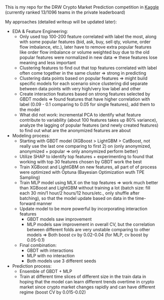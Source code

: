 This is my repo for the DRW Crypto Market Prediction competition in [Kaggle](https://www.kaggle.com/competitions/drw-crypto-market-prediction/overview) (currently ranked 13/1096 teams in the private leaderboard)

My approaches (detailed writeup will be updated later):
- EDA & Feature Engineering: 
    + Only used top 100-200 feature correlated with label the most, along with some popular features (bid, ask, buy, sell qty, volume, order flow imbalance, etc.), later have to remove extra popular features like order flow imbalance or volume weighted buy due to the old popular features were normalized in new data => these features lose meaning and less important
    + Clustering features to find out that top features correlated with label often come together in the same cluster => strong in predicting
    + Clustering data points based on popular features => might build specific models for each scenario since clustering did separate between data points with very high/very low label and other
    + Create interaction features based on strong features selected by GBDT models 
    => found features that have higher correlation with label (0.09 - 0.1 comparing to 0.05 for single features), add them to the model
    + What did not work: incremental PCA to identify what feature contribute to variability (about 100 features takes up 80% variance), analyze the lagging of popular features (and newly created features) to find out what are the anonymized features are about
- Modeling process:
    + Starting with GBDT model (XGBoost > LightGBM > CatBoost, not really use the last one comparing to first 2) on (only anonymized, anonymized + popular => only anonymized perform better)
    + Utilize SHAP to identify top features + experimenting to found that working with top 30 features chosen by GBDT work the best
    + Train XGBoost and LightGBM on new features, all part of of process were optimized with Optuna (Bayesian Optimization wuth TPE Sampling)
    + Train MLP model using MLX on the top features => work much better than XGBoost and LightGBM without training a lot (batch size: fill each 30 min/1 hour/2 hours/12 hours/etc., only shuffle after batching), so that the model update based on data in the time-forward manner
    + Update model to be more powerful by incorporating interaction features
        - GBDT models saw improvement
        - MLP models saw improvement in overall CV, but the correlation between different folds are very unstable comparing to other models
        => Both boost cv by 0.02-0.04 (for MLP, cv boost by 0.05-0.1)
    + Final combination:
        - GBDT with interactions
        - MLP with no interaction
        - Both models use 3 different seeds
- Prediction process:
    + Ensemble of GBDT + MLP
    + Train at different time slices of different size in the train data in hoping that the model can learn different trends overtime in crypto market since crypto market changes rapidly and can have different regime (boost CV by 0.015-0.02)
